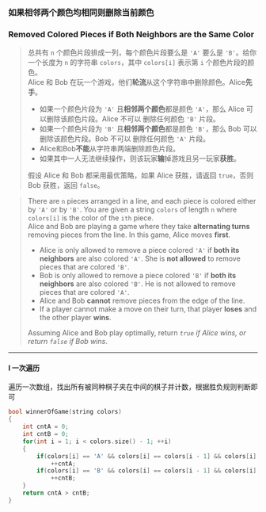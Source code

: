 ### 如果相邻两个颜色均相同则删除当前颜色
### Removed Colored Pieces if Both Neighbors are the Same Color

> 总共有 `n` 个颜色片段排成一列，每个颜色片段要么是 `'A'` 要么是 `'B'`。给你一个长度为 `n` 的字符串 `colors`，其中 `colors[i]` 表示第 `i` 个颜色片段的颜色。  
> Alice 和 Bob 在玩一个游戏，他们**轮流**从这个字符串中删除颜色。Alice**先手**。  
> - 如果一个颜色片段为 `'A'` 且**相邻两个颜色**都是颜色 `'A'`，那么 Alice 可以删除该颜色片段。Alice 不可以 删除任何颜色 `'B'` 片段。  
> - 如果一个颜色片段为 `'B'` 且**相邻两个颜色**都是颜色 `'B'`，那么 Bob 可以删除该颜色片段。Bob 不可以 删除任何颜色 `'A'` 片段。  
> - Alice和Bob**不能**从字符串两端删除颜色片段。  
> - 如果其中一人无法继续操作，则该玩家**输**掉游戏且另一玩家**获胜**。  
> 
> 假设 Alice 和 Bob 都采用最优策略，如果 Alice 获胜，请返回 `true`，否则 Bob 获胜，返回 `false`。  

> There are `n` pieces arranged in a line, and each piece is colored either by `'A'` or by `'B'`. You are given a string `colors` of length `n` where `colors[i]` is the color of the `ith` piece.  
> Alice and Bob are playing a game where they take **alternating turns** removing pieces from the line. In this game, Alice moves **first**.  
> - Alice is only allowed to remove a piece colored `'A'` if **both its neighbors** are also colored `'A'`. She is **not allowed** to remove pieces that are colored `'B'`.  
> - Bob is only allowed to remove a piece colored `'B'` if **both its neighbors** are also colored `'B'`. He is not allowed to remove pieces that are colored `'A'`.  
> - Alice and Bob **cannot** remove pieces from the edge of the line.  
> - If a player cannot make a move on their turn, that player **loses** and the other player **wins**.  
> 
> Assuming Alice and Bob play optimally, return *`true` if Alice wins, or return `false` if Bob wins*.  

----------

#### I 一次遍历

遍历一次数组，找出所有被同种棋子夹在中间的棋子并计数，根据胜负规则判断即可  

```cpp
bool winnerOfGame(string colors) 
{
    int cntA = 0;
    int cntB = 0;
    for(int i = 1; i < colors.size() - 1; ++i)
    {
        if(colors[i] == 'A' && colors[i] == colors[i - 1] && colors[i] == colors[i + 1])
            ++cntA;
        if(colors[i] == 'B' && colors[i] == colors[i - 1] && colors[i] == colors[i + 1])
            ++cntB;
    }
    return cntA > cntB;
}
```
